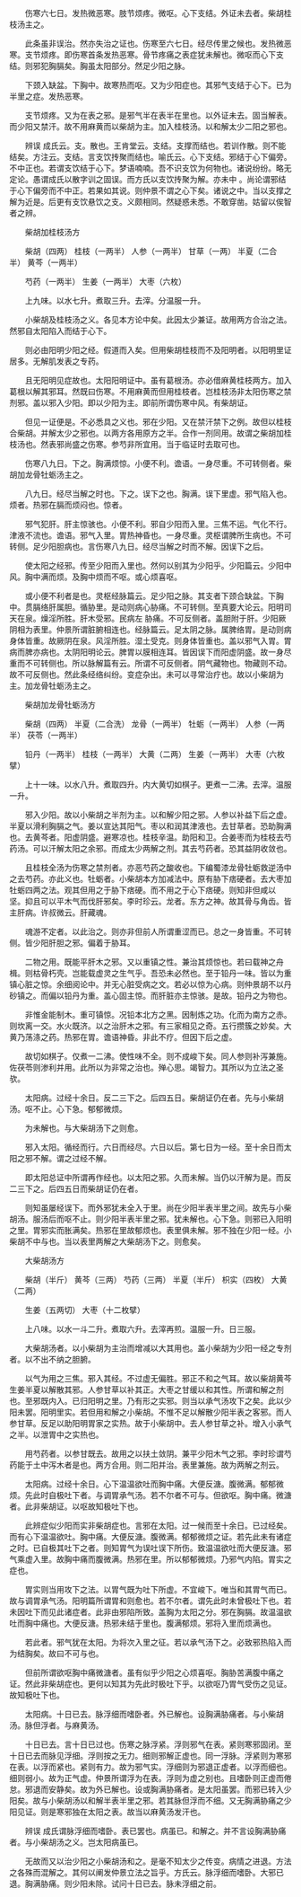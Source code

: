 <!-- { "loadSidebar": true } -->
　　伤寒六七日。发热微恶寒。肢节烦疼。微呕。心下支结。外证未去者。柴胡桂枝汤主之。

　　此条虽非误治。然亦失治之证也。伤寒至六七日。经尽传里之候也。发热微恶寒。支节烦疼。即伤寒首条发热恶寒。骨节疼痛之表症犹未解也。微呕而心下支结。则邪犯胸膈矣。胸虽太阳部分。然足少阳之脉。

　　下颈入缺盆。下胸中。故寒热而呕。又为少阳症也。其邪气支结于心下。已为半里之症。发热恶寒。

　　支节烦疼。又为在表之邪。是邪气半在表半在里也。以外证未去。固当解表。而少阳又禁汗。故不用麻黄而以柴胡为主。加入桂枝汤。以和解太少二阳之邪也。

　　辨误 成氏云。支。散也。王肯堂云。支结。支撑而结也。若训作散。则不能结矣。方注云。支结。言支饮抟聚而结也。喻氏云。心下支结。邪结于心下偏旁。不中正也。若谓支饮结于心下。梦语喃喃。吾不识支饮为何物也。诸说纷纷。略无定论。愚谓成氏以散字训之固误。而方氏以支饮抟聚为解。亦未中 。尚论谓邪结于心下偏旁而不中正。若果如其说。则仲景不谓之心下矣。诸说之中。当以支撑之解为近是。后更有支饮悬饮之支。义颇相同。然疑惑未悉。不敢穿凿。姑留以俟智者之辨。

　　柴胡加桂枝汤方

　　柴胡（四两） 桂枝（一两半） 人参（一两半） 甘草（一两） 半夏（二合半） 黄芩（一两半）

　　芍药（一两半） 生姜（一两半） 大枣（六枚）

　　上九味。以水七升。煮取三升。去滓。分温服一升。

　　小柴胡及桂枝汤之义。各见本方论中矣。此因太少兼证。故用两方合治之法。然邪自太阳陷入而结于心下。

　　则必由阳明少阳之经。假道而入矣。但用柴胡桂枝而不及阳明者。以阳明里证居多。无解肌发表之专药。

　　且无阳明见症故也。太阳阳明证中。虽有葛根汤。亦必借麻黄桂枝两方。加入葛根以解其邪耳。然既曰伤寒。不用麻黄而但用桂枝者。岂桂枝汤非太阳伤寒之禁剂邪。盖以邪入少阳。即以少阳为主。即前所谓伤寒中风。有柴胡证。

　　但见一证便是。不必悉具之义也。邪在少阳。又在禁汗禁下之例。故但以桂枝合柴胡。并解太少之邪也。以两方各用原方之半。合作一剂同用。故谓之柴胡加桂枝汤也。然表邪尚盛之伤寒。参芍非所宜用。当于临证时去取可也。

　　伤寒八九日。下之。胸满烦惊。小便不利。谵语。一身尽重。不可转侧者。柴胡加龙骨牡蛎汤主之。

　　八九日。经尽当解之时也。下之。误下之也。胸满。误下里虚。邪气陷入也。烦者。热邪在膈而烦闷也。惊者。

　　邪气犯肝。肝主惊骇也。小便不利。邪自少阳而入里。三焦不运。气化不行。津液不流也。谵语。邪气入里。胃热神昏也。一身尽重。灵枢谓脾所生病也。不可转侧。足少阳胆病也。言伤寒八九日。经尽当解之时而不解。因误下之后。

　　使太阳之经邪。传至少阳而入里也。然何以别其为少阳乎。少阳篇云。少阳中风。胸中满而烦。及胸中烦而不呕。或心烦喜呕。

　　或小便不利者是也。灵枢经脉篇云。足少阳之脉。其支者下颈合缺盆。下胸中。贯膈络肝属胆。循胁里。是动则病心胁痛。不可转侧。至真要大论云。阳明司天在泉。燥淫所胜。肝木受邪。民病左 胁痛。不可反侧者。盖胆附于肝。少阳厥阴相为表里。仲景所谓脏腑相连也。经脉篇云。足太阴之脉。属脾络胃。是动则病身体皆重。故厥阴在泉。风淫所胜。湿土受克。则身体皆重也。盖以邪气入胃。胃病而脾亦病也。太阴阳明论云。脾胃以膜相连耳。皆因误下而阳虚阴盛。故一身尽重而不可转侧也。所以脉解篇有云。所谓不可反侧者。阴气藏物也。物藏则不动。故不可反侧也。然此条经络纠纷。变症杂出。未可以寻常治疗也。故以小柴胡为主。加龙骨牡蛎汤主之。

　　柴胡加龙骨牡蛎汤方

　　柴胡（四两） 半夏（二合洗） 龙骨（一两半） 牡蛎（一两半） 人参（一两半） 茯苓（一两半）

　　铅丹（一两半） 桂枝（一两半） 大黄（二两） 生姜（一两半） 大枣（六枚擘）

　　上十一味。以水八升。煮取四升。内大黄切如棋子。更煮一二沸。去滓。温服一升。

　　邪入少阳。故以小柴胡之半剂为主。以和解少阳之邪。人参以补益下后之虚。半夏以滑利胸膈之气。姜以宣达其阳气。枣以和润其津液也。去甘草者。恐助胸满也。去黄芩者。阳虚阴盛。避寒凉也。桂枝辛温。助阳和卫。合姜枣而为桂枝去芍药汤。可以汗解太阳之余邪。而成太少两解之剂。其去芍药者。恐其益阴收敛也。

　　且桂枝全汤为伤寒之禁剂者。亦恶芍药之酸收也。下编蜀漆龙骨牡蛎救逆汤中之去芍药。亦此义也。牡蛎者。小柴胡本方加减法中。原有胁下痞硬者。去大枣加牡蛎四两之法。观其但用之于胁下痞硬。而不用之于心下痞硬。则知非但咸以 坚。抑且可以平木气而伐肝邪矣。李时珍云。龙者。东方之神。故其骨与角齿。皆主肝病。许叔微云。肝藏魂。

　　魂游不定者。以此治之。则亦非但前人所谓重涩而已。总之一身皆重。不可转侧。皆少阳肝胆之邪。偏着于胁耳。

　　二物之用。既能平肝木之邪。又以重镇之性。兼治其烦惊也。若曰载神之舟楫。则枯骨朽壳。岂能载虚灵之生气乎。吾恐未必然也。至于铅丹一味。皆以为重镇心脏之惊。余细阅论中。并无心脏受病之文。若必以惊为心病。则仲景胡不以丹砂镇之。而偏以铅丹为重。盖心固主惊。而肝脏亦主惊骇。是故。铅丹之为物也。

　　非惟金能制木。重可镇惊。况铅本北方之黑。因制炼之功。化而为南方之赤。则坎离一交。水火既济。以之治肝木之邪。有三家相见之奇。五行攒簇之妙矣。大黄乃荡涤之药。热邪在胃。谵语神昏。非此不疗。但因下后之虚。

　　故切如棋子。仅煮一二沸。使性味不全。则不成峻下矣。同人参则补泻兼施。佐茯苓则渗利并用。此所以为非常之治也。殚心思。竭智力。其所以为立法之圣欤。

　　太阳病。过经十余日。反二三下之。后四五日。柴胡证仍在者。先与小柴胡汤。呕不止。心下急。郁郁微烦。

　　为未解也。与大柴胡汤下之则愈。

　　邪入太阳。循经而行。六日而经尽。六日以后。第七日为一经。至十余日而太阳之邪不解。谓之过经不解。

　　即太阳总证中所谓再作经也。以太阳之邪。久而未解。当仍以汗解为是。而反二三下之。后四五日而柴胡证仍在者。

　　则知虽屡经误下。而外邪犹未全入于里。尚在少阳半表半里之间。故先与小柴胡汤。服汤后而呕不止。则少阳半表半里之邪。犹未解也。心下急。则邪已入阳明之里。胃邪实而胀满矣。热邪在里故郁烦也。表里俱未解。邪不独在少阳一经。小柴胡不中与也。当以表里两解之大柴胡汤下之。则愈矣。

　　大柴胡汤方

　　柴胡（半斤） 黄芩（三两） 芍药（三两） 半夏（半斤） 枳实（四枚） 大黄（二两）

　　生姜（五两切） 大枣（十二枚擘）

　　上八味。以水一斗二升。煮取六升。去滓再煎。温服一升。日三服。

　　大柴胡汤者。以小柴胡为主治而增减以大其用也。盖小柴胡为少阳一经之专剂者。以不出不纳之胆腑。

　　以气为用之三焦。邪入其经。不过虚无偏胜。邪正不和之气耳。故以柴胡黄芩生姜半夏以解散其邪。人参甘草以补其正。大枣之甘缓以和其性。所谓和解之剂也。至邪既内入。已归阳明之里。乃有形之实邪。则当以承气汤攻下之矣。此以少阳未罢。阳明里实。若但用和解之小柴胡。不惟不足以解散少阳半表之客邪。而人参甘草。反足以助阳明胃家之实热。故于小柴胡中。去人参甘草之补。增入小承气之半。以泄胃中之实热也。

　　用芍药者。以参甘既去。故用之以扶土敛阴。兼平少阳木气之邪。李时珍谓芍药能于土中泻木者是也。两方合用。则二阳并治。表里兼施。故为两解之剂云。

　　太阳病。过经十余日。心下温温欲吐而胸中痛。大便反溏。腹微满。郁郁微烦。先此时自极吐下者。与调胃承气汤。若不尔者不可与。但欲呕。胸中痛。微溏者。此非柴胡证。以呕故知极吐下也。

　　此辨症似少阳而实非柴胡症也。言邪在太阳。过一候而至十余日。已过经矣。而有心下温温欲吐。胸中痛。大便反溏。腹微满。郁郁微烦之证。若先此未有诸症之时。已自极其吐下之者。则知胃气为误吐误下所伤。致温温欲吐而大便反溏。邪气乘虚入里。故胸中痛而腹微满。热邪在里。所以郁郁微烦。乃邪气内陷。胃实之症也。

　　胃实则当用攻下之法。以胃气既为吐下所虚。不宜峻下。唯当和其胃气而已。故与调胃承气汤。阳明篇所谓胃和则愈也。若不尔者。谓先此时未曾极吐下也。若未因吐下而见此诸症者。此非由邪陷所致。盖胸为太阳之分。邪在胸膈。故温温欲吐而胸中痛也。大便反溏。热邪未结于里也。腹满郁烦。邪将入里而烦满也。

　　若此者。邪气犹在太阳。为将次入里之征。若以承气汤下之。必致邪热陷入而为结胸矣。故曰不可与也。

　　但前所谓欲呕胸中痛微溏者。虽有似乎少阳之心烦喜呕。胸胁苦满腹中痛之证。然此非柴胡症也。更何以知其为先此时极吐下乎。以欲呕乃胃气受伤之见证。故知极吐下也。

　　太阳病。十日已去。脉浮细而嗜卧者。外已解也。设胸满胁痛者。与小柴胡汤。脉但浮者。与麻黄汤。

　　十日已去。言十日已过也。伤寒之脉浮紧。浮则邪气在表。紧则寒邪固闭。至十日已去而脉见浮细。浮则按之无力。细则邪解正虚也。同一浮脉。浮紧则为寒邪在表。以浮而紧也。紧则有力。故为邪气实。浮细则为邪退正虚者。以浮而细也。细则弱小。故为正气虚。仲景所谓浮为在表。浮则为虚之别也。且嗜卧则正虚而倦怠。邪退而安静矣。故为外已解也。设或胸满胁痛者。是太阳虽罢。而邪已转入少阳矣。故与小柴胡汤以和解半表半里之邪。若其脉但浮而不细。又无胸满胁痛之少阳见证。则是寒邪独在太阳之表。故当以麻黄汤发汗也。

　　辨误 成氏谓脉浮细而嗜卧。表已罢也。病虽已。和解之。并不言设胸满胁痛者。与小柴胡汤之义。岂太阳病虽已。

　　无故而又以治少阳之小柴胡汤和之。是毫不知太少之传变。病情之进退。方法之各殊而混解之。其何以阐发仲景立法之旨乎。方氏云。脉浮细而嗜卧。大邪已退。胸满胁痛。则少阳未除。试问十日已去。脉未浮细之前。

